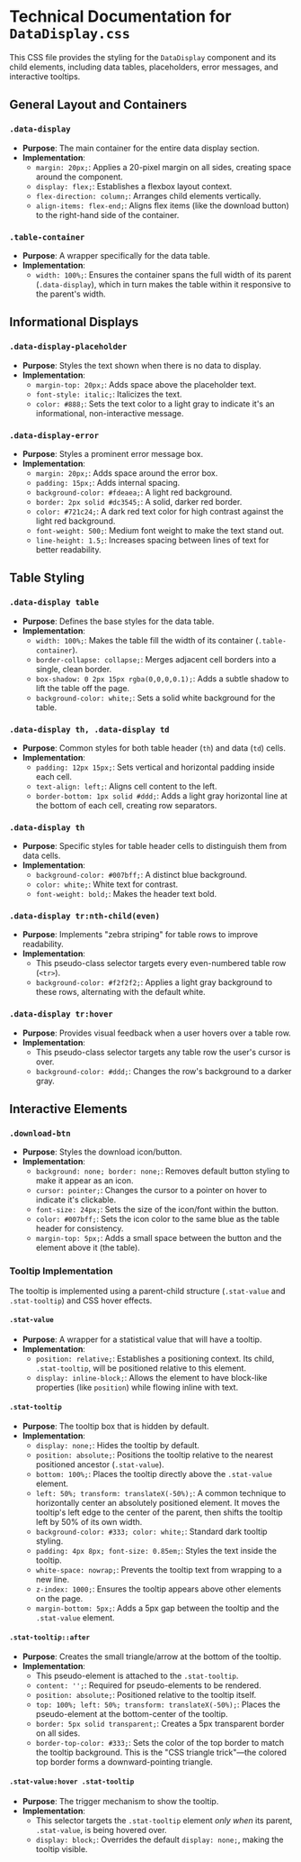 # Technical Documentation for `DataDisplay.css`

This CSS file provides the styling for the `DataDisplay` component and its child elements, including data tables, placeholders, error messages, and interactive tooltips.

## General Layout and Containers

### `.data-display`
- **Purpose**: The main container for the entire data display section.
- **Implementation**:
    - `margin: 20px;`: Applies a 20-pixel margin on all sides, creating space around the component.
    - `display: flex;`: Establishes a flexbox layout context.
    - `flex-direction: column;`: Arranges child elements vertically.
    - `align-items: flex-end;`: Aligns flex items (like the download button) to the right-hand side of the container.

### `.table-container`
- **Purpose**: A wrapper specifically for the data table.
- **Implementation**:
    - `width: 100%;`: Ensures the container spans the full width of its parent (`.data-display`), which in turn makes the table within it responsive to the parent's width.

## Informational Displays

### `.data-display-placeholder`
- **Purpose**: Styles the text shown when there is no data to display.
- **Implementation**:
    - `margin-top: 20px;`: Adds space above the placeholder text.
    - `font-style: italic;`: Italicizes the text.
    - `color: #888;`: Sets the text color to a light gray to indicate it's an informational, non-interactive message.

### `.data-display-error`
- **Purpose**: Styles a prominent error message box.
- **Implementation**:
    - `margin: 20px;`: Adds space around the error box.
    - `padding: 15px;`: Adds internal spacing.
    - `background-color: #fdeaea;`: A light red background.
    - `border: 2px solid #dc3545;`: A solid, darker red border.
    - `color: #721c24;`: A dark red text color for high contrast against the light red background.
    - `font-weight: 500;`: Medium font weight to make the text stand out.
    - `line-height: 1.5;`: Increases spacing between lines of text for better readability.

## Table Styling

### `.data-display table`
- **Purpose**: Defines the base styles for the data table.
- **Implementation**:
    - `width: 100%;`: Makes the table fill the width of its container (`.table-container`).
    - `border-collapse: collapse;`: Merges adjacent cell borders into a single, clean border.
    - `box-shadow: 0 2px 15px rgba(0,0,0,0.1);`: Adds a subtle shadow to lift the table off the page.
    - `background-color: white;`: Sets a solid white background for the table.

### `.data-display th, .data-display td`
- **Purpose**: Common styles for both table header (`th`) and data (`td`) cells.
- **Implementation**:
    - `padding: 12px 15px;`: Sets vertical and horizontal padding inside each cell.
    - `text-align: left;`: Aligns cell content to the left.
    - `border-bottom: 1px solid #ddd;`: Adds a light gray horizontal line at the bottom of each cell, creating row separators.

### `.data-display th`
- **Purpose**: Specific styles for table header cells to distinguish them from data cells.
- **Implementation**:
    - `background-color: #007bff;`: A distinct blue background.
    - `color: white;`: White text for contrast.
    - `font-weight: bold;`: Makes the header text bold.

### `.data-display tr:nth-child(even)`
- **Purpose**: Implements "zebra striping" for table rows to improve readability.
- **Implementation**:
    - This pseudo-class selector targets every even-numbered table row (`<tr>`).
    - `background-color: #f2f2f2;`: Applies a light gray background to these rows, alternating with the default white.

### `.data-display tr:hover`
- **Purpose**: Provides visual feedback when a user hovers over a table row.
- **Implementation**:
    - This pseudo-class selector targets any table row the user's cursor is over.
    - `background-color: #ddd;`: Changes the row's background to a darker gray.

## Interactive Elements

### `.download-btn`
- **Purpose**: Styles the download icon/button.
- **Implementation**:
    - `background: none; border: none;`: Removes default button styling to make it appear as an icon.
    - `cursor: pointer;`: Changes the cursor to a pointer on hover to indicate it's clickable.
    - `font-size: 24px;`: Sets the size of the icon/font within the button.
    - `color: #007bff;`: Sets the icon color to the same blue as the table header for consistency.
    - `margin-top: 5px;`: Adds a small space between the button and the element above it (the table).

### Tooltip Implementation
The tooltip is implemented using a parent-child structure (`.stat-value` and `.stat-tooltip`) and CSS hover effects.

#### `.stat-value`
- **Purpose**: A wrapper for a statistical value that will have a tooltip.
- **Implementation**:
    - `position: relative;`: Establishes a positioning context. Its child, `.stat-tooltip`, will be positioned relative to this element.
    - `display: inline-block;`: Allows the element to have block-like properties (like `position`) while flowing inline with text.

#### `.stat-tooltip`
- **Purpose**: The tooltip box that is hidden by default.
- **Implementation**:
    - `display: none;`: Hides the tooltip by default.
    - `position: absolute;`: Positions the tooltip relative to the nearest positioned ancestor (`.stat-value`).
    - `bottom: 100%;`: Places the tooltip directly above the `.stat-value` element.
    - `left: 50%; transform: translateX(-50%);`: A common technique to horizontally center an absolutely positioned element. It moves the tooltip's left edge to the center of the parent, then shifts the tooltip left by 50% of its own width.
    - `background-color: #333; color: white;`: Standard dark tooltip styling.
    - `padding: 4px 8px; font-size: 0.85em;`: Styles the text inside the tooltip.
    - `white-space: nowrap;`: Prevents the tooltip text from wrapping to a new line.
    - `z-index: 1000;`: Ensures the tooltip appears above other elements on the page.
    - `margin-bottom: 5px;`: Adds a 5px gap between the tooltip and the `.stat-value` element.

#### `.stat-tooltip::after`
- **Purpose**: Creates the small triangle/arrow at the bottom of the tooltip.
- **Implementation**:
    - This pseudo-element is attached to the `.stat-tooltip`.
    - `content: '';`: Required for pseudo-elements to be rendered.
    - `position: absolute;`: Positioned relative to the tooltip itself.
    - `top: 100%; left: 50%; transform: translateX(-50%);`: Places the pseudo-element at the bottom-center of the tooltip.
    - `border: 5px solid transparent;`: Creates a 5px transparent border on all sides.
    - `border-top-color: #333;`: Sets the color of the top border to match the tooltip background. This is the "CSS triangle trick"—the colored top border forms a downward-pointing triangle.

#### `.stat-value:hover .stat-tooltip`
- **Purpose**: The trigger mechanism to show the tooltip.
- **Implementation**:
    - This selector targets the `.stat-tooltip` element *only when* its parent, `.stat-value`, is being hovered over.
    - `display: block;`: Overrides the default `display: none;`, making the tooltip visible.